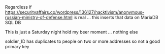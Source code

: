 Regardless if  https://securityaffairs.co/wordpress/136127/hacktivism/anonymous-russian-ministry-of-defense.html is real ... this  inserts that data on MariaDB SQL DB

This is just a Saturday night hold my beer moment ... nothing else

soldier_ID has duplicates to people on two or more addresses so not a good primary key